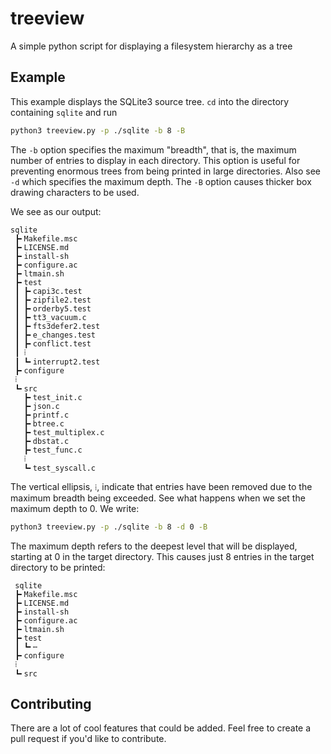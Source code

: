 # treeview
A simple python script for displaying a filesystem hierarchy as a tree

## Example
This example displays the SQLite3 source tree. 
`cd` into the directory containing `sqlite` and run

```bash
python3 treeview.py -p ./sqlite -b 8 -B
```

The `-b` option specifies the maximum "breadth", that is, the maximum number of entries to display in each directory.
This option is useful for preventing enormous trees from being printed in large directories.
Also see `-d` which specifies the maximum depth.
The `-B` option causes thicker box drawing characters to be used.
 
We see as our output:

```
sqlite
 ┣╸Makefile.msc
 ┣╸LICENSE.md
 ┣╸install-sh
 ┣╸configure.ac
 ┣╸ltmain.sh
 ┣╸test
 ┃ ┣╸capi3c.test
 ┃ ┣╸zipfile2.test
 ┃ ┣╸orderby5.test
 ┃ ┣╸tt3_vacuum.c
 ┃ ┣╸fts3defer2.test
 ┃ ┣╸e_changes.test
 ┃ ┣╸conflict.test
 ┃ ⁞
 ┃ ┗╸interrupt2.test
 ┣╸configure
 ⁞
 ┗╸src
   ┣╸test_init.c
   ┣╸json.c
   ┣╸printf.c
   ┣╸btree.c
   ┣╸test_multiplex.c
   ┣╸dbstat.c
   ┣╸test_func.c
   ⁞
   ┗╸test_syscall.c
```

The vertical ellipsis, `⁞`, indicate that entries have been removed due to the maximum breadth being exceeded.
See what happens when we set the maximum depth to 0. We write:

```bash
python3 treeview.py -p ./sqlite -b 8 -d 0 -B
```

The maximum depth refers to the deepest level that will be displayed, starting at 0 in the target directory.
This causes just 8 entries in the target directory to be printed:

```
 sqlite
 ┣╸Makefile.msc
 ┣╸LICENSE.md
 ┣╸install-sh
 ┣╸configure.ac
 ┣╸ltmain.sh
 ┣╸test
 ┃ ┗╸⋯
 ┣╸configure
 ⁞
 ┗╸src
```

## Contributing
There are a lot of cool features that could be added.
Feel free to create a pull request if you'd like to contribute.
